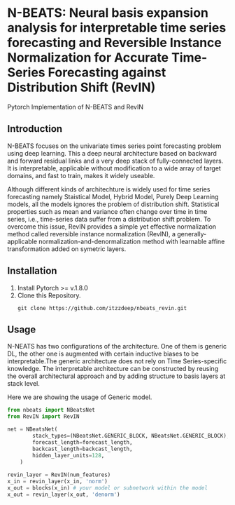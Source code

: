 # N-BEATS: Neural basis expansion analysis for interpretable time series forecasting and Reversible Instance Normalization for Accurate Time-Series Forecasting against Distribution Shift (RevIN)

Pytorch Implementation of N-BEATS and RevIN

## Introduction
N-BEATS focuses on the univariate times series point forecasting problem using deep learning. This a deep neural architecture based on backward and
forward residual links and a very deep stack of fully-connected layers. It is interpretable, applicable without modification to a wide array of target domains, and fast to train, makes it widely useable.

Although different kinds of architechture is widely used for time series forecasting namely Staistical Model, Hybrid Model, Purely Deep Learning models, all the models ignores the problem of distribution shift. Statistical properties such as mean and variance often change over time in time series, i.e., time-series data suffer from a distribution shift problem. To overcome this issue, RevIN provides a simple yet effective normalization method called reversible instance normalization (RevIN), a generally-applicable normalization-and-denormalization method with learnable affine transformation added on symetric layers.

## Installation

1. Install Pytorch >= v.1.8.0
2. Clone this Repository.
   ```linux
   git clone https://github.com/itzzdeep/nbeats_revin.git
   ```

## Usage
N-NEATS has two configurations of the architecture. One of them is generic DL, the other one is augmented with certain inductive biases to be interpretable.The generic architecture does not rely on Time Series-specific knowledge. The interpretable architecture can be constructed by reusing the overall architectural approach and by adding structure to basis layers at stack level.

Here we are showing the usage of Generic model.

```python
from nbeats import NBeatsNet
from RevIN import RevIN

net = NBeatsNet(
        stack_types=(NBeatsNet.GENERIC_BLOCK, NBeatsNet.GENERIC_BLOCK),
        forecast_length=forecast_length,
        backcast_length=backcast_length,
        hidden_layer_units=128,
    )
    
revin_layer = RevIN(num_features)
x_in = revin_layer(x_in, 'norm')
x_out = blocks(x_in) # your model or subnetwork within the model
x_out = revin_layer(x_out, 'denorm')
```
